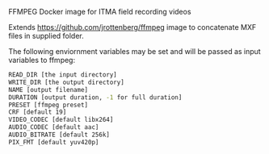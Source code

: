 FFMPEG Docker image for ITMA field recording videos

Extends https://github.com/jrottenberg/ffmpeg image to concatenate MXF files in supplied folder.

The following enviornment variables may be set and will be passed as input variables to ffmpeg:

```bash
READ_DIR [the input directory]
WRITE_DIR [the output directory]
NAME [output filename]
DURATION [output duration, -1 for full duration]
PRESET [ffmpeg preset]
CRF [default 19]
VIDEO_CODEC [default libx264]
AUDIO_CODEC [default aac]
AUDIO_BITRATE [default 256k]
PIX_FMT [default yuv420p]
```
